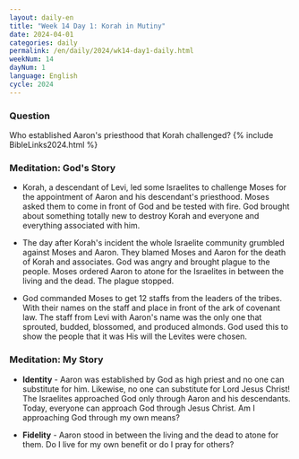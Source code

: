 ```yaml
---
layout: daily-en
title: "Week 14 Day 1: Korah in Mutiny"
date: 2024-04-01
categories: daily
permalink: /en/daily/2024/wk14-day1-daily.html
weekNum: 14
dayNum: 1
language: English
cycle: 2024
---
```


### Question     
Who established Aaron's priesthood that Korah challenged?
{% include BibleLinks2024.html %} 

### Meditation: God's Story   
+ Korah, a descendant of Levi, led some Israelites to challenge Moses for the appointment of Aaron and his descendant's priesthood. Moses asked them to come in front of God and be tested with fire. God brought about something totally new to destroy Korah and everyone and everything associated with him. 

+ The day after Korah's incident the whole Israelite community grumbled against Moses and Aaron. They blamed Moses and Aaron for the death of Korah and associates. God was angry and brought plague to the people. Moses ordered Aaron to atone for the Israelites in between the living and the dead. The plague stopped. 

+ God commanded Moses to get 12 staffs from the leaders of the tribes. With their names on the staff and place in front of the ark of covenant law. The staff from Levi with Aaron's name was the only one that sprouted, budded, blossomed, and produced almonds. God used this to show the people that it was His will the Levites were chosen. 

### Meditation: My Story   
+ **Identity** - Aaron was established by God as high priest and no one can substitute for him. Likewise, no one can substitute for Lord Jesus Christ! The Israelites approached God only through Aaron and his descendants. Today, everyone can approach God through Jesus Christ. Am I approaching God through my own means? 

+ **Fidelity** - Aaron stood in between the living and the dead to atone for them. Do I live for my own benefit or do I pray for others? 
